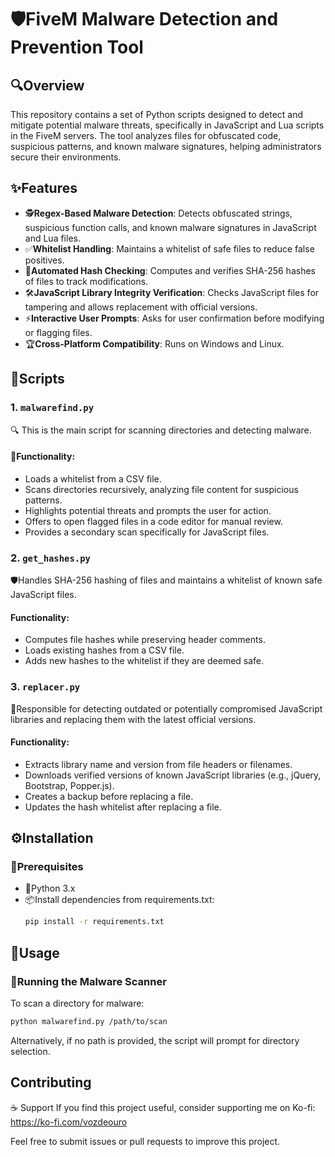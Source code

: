 #  🛡️FiveM Malware Detection and Prevention Tool

## 🔍Overview
This repository contains a set of Python scripts designed to detect and mitigate potential malware threats, specifically in JavaScript and Lua scripts in the FiveM servers. The tool analyzes files for obfuscated code, suspicious patterns, and known malware signatures, helping administrators secure their environments.

## ✨Features
- 🕵️**Regex-Based Malware Detection**: Detects obfuscated strings, suspicious function calls, and known malware signatures in JavaScript and Lua files.
- ✅**Whitelist Handling**: Maintains a whitelist of safe files to reduce false positives.
- 🔐**Automated Hash Checking**: Computes and verifies SHA-256 hashes of files to track modifications.
- 🛠️**JavaScript Library Integrity Verification**: Checks JavaScript files for tampering and allows replacement with official versions.
- ⚡**Interactive User Prompts**: Asks for user confirmation before modifying or flagging files.
- 🏆**Cross-Platform Compatibility**: Runs on Windows and Linux.

## 📜Scripts
### 1. `malwarefind.py`
🔍 This is the main script for scanning directories and detecting malware.
#### 🔧Functionality:
- Loads a whitelist from a CSV file.
- Scans directories recursively, analyzing file content for suspicious patterns.
- Highlights potential threats and prompts the user for action.
- Offers to open flagged files in a code editor for manual review.
- Provides a secondary scan specifically for JavaScript files.

### 2. `get_hashes.py`
🛡️Handles SHA-256 hashing of files and maintains a whitelist of known safe JavaScript files.
#### Functionality:
- Computes file hashes while preserving header comments.
- Loads existing hashes from a CSV file.
- Adds new hashes to the whitelist if they are deemed safe.

### 3. `replacer.py`
🔄Responsible for detecting outdated or potentially compromised JavaScript libraries and replacing them with the latest official versions.
#### Functionality:
- Extracts library name and version from file headers or filenames.
- Downloads verified versions of known JavaScript libraries (e.g., jQuery, Bootstrap, Popper.js).
- Creates a backup before replacing a file.
- Updates the hash whitelist after replacing a file.

## ⚙️Installation
### 📌Prerequisites
- 🐍Python 3.x
- 📦Install dependencies from requirements.txt:
  ```bash
  pip install -r requirements.txt
  ```

## 🚀Usage
### 🔎Running the Malware Scanner
To scan a directory for malware:
```bash
python malwarefind.py /path/to/scan
```
Alternatively, if no path is provided, the script will prompt for directory selection.

## Contributing
☕ Support
If you find this project useful, consider supporting me on Ko-fi: https://ko-fi.com/vozdeouro


Feel free to submit issues or pull requests to improve this project.

